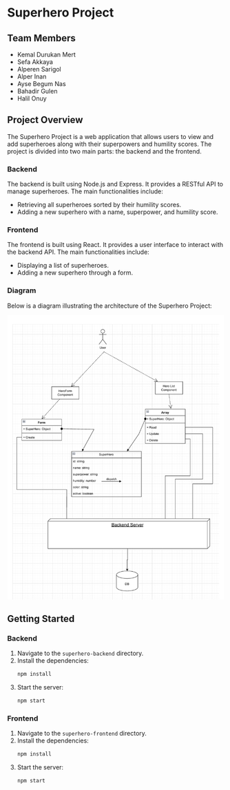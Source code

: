 # Superhero Project

## Team Members
- Kemal Durukan Mert
- Sefa Akkaya
- Alperen Sarigol
- Alper Inan
- Ayse Begum Nas
- Bahadir Gulen
- Halil Onuy

## Project Overview
The Superhero Project is a web application that allows users to view and add superheroes along with their superpowers and humility scores. The project is divided into two main parts: the backend and the frontend.

### Backend
The backend is built using Node.js and Express. It provides a RESTful API to manage superheroes. The main functionalities include:
- Retrieving all superheroes sorted by their humility scores.
- Adding a new superhero with a name, superpower, and humility score.

### Frontend
The frontend is built using React. It provides a user interface to interact with the backend API. The main functionalities include:
- Displaying a list of superheroes.
- Adding a new superhero through a form.

### Diagram
Below is a diagram illustrating the architecture of the Superhero Project:

![Diagram](drawio.png)

## Getting Started

### Backend
1. Navigate to the `superhero-backend` directory.
2. Install the dependencies:
   ```sh
   npm install
3. Start the server:
    ```sh
   npm start

### Frontend
1. Navigate to the `superhero-frontend` directory.
2. Install the dependencies:
   ```sh
   npm install
3. Start the server:
    ```sh
   npm start
